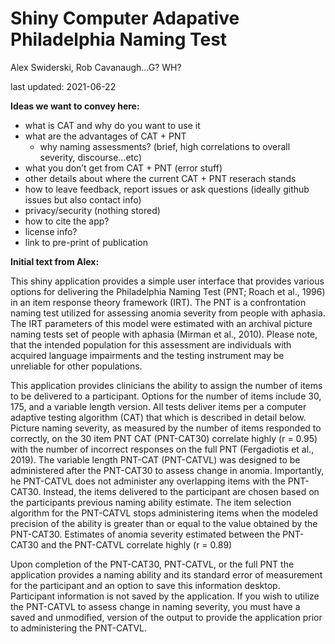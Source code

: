Shiny Computer Adapative Philadelphia Naming Test
================
Alex Swiderski, Rob Cavanaugh…G? WH?

last updated: 2021-06-22

**Ideas we want to convey here:**

-   what is CAT and why do you want to use it
-   what are the advantages of CAT + PNT
    -   why naming assessments? (brief, high correlations to overall
        severity, discourse…etc)
-   what you don’t get from CAT + PNT (error stuff)
-   other details about where the current CAT + PNT reserach stands
-   how to leave feedback, report issues or ask questions (ideally
    github issues but also contact info)
-   privacy/security (nothing stored)
-   how to cite the app?
-   license info?
-   link to pre-print of publication

**Initial text from Alex:**

This shiny application provides a simple user interface that provides
various options for delivering the Philadelphia Naming Test (PNT; Roach
et al., 1996) in an item response theory framework (IRT). The PNT is a
confrontation naming test utilized for assessing anomia severity from
people with aphasia. The IRT parameters of this model were estimated
with an archival picture naming tests set of people with aphasia (Mirman
et al., 2010). Please note, that the intended population for this
assessment are individuals with acquired language impairments and the
testing instrument may be unreliable for other populations.

This application provides clinicians the ability to assign the number of
items to be delivered to a participant. Options for the number of items
include 30, 175, and a variable length version. All tests deliver items
per a computer adaptive testing algorithm (CAT) that which is described
in detail below. Picture naming severity, as measured by the number of
items responded to correctly, on the 30 item PNT CAT (PNT-CAT30)
correlate highly (r = 0.95) with the number of incorrect responses on
the full PNT (Fergadiotis et al., 2019). The variable length PNT-CAT
(PNT-CATVL) was designed to be administered after the PNT-CAT30 to
assess change in anomia. Importantly, he PNT-CATVL does not administer
any overlapping items with the PNT-CAT30. Instead, the items delivered
to the participant are chosen based on the participants previous naming
ability estimate. The item selection algorithm for the PNT-CATVL stops
administering items when the modeled precision of the ability is greater
than or equal to the value obtained by the PNT-CAT30. Estimates of
anomia severity estimated between the PNT-CAT30 and the PNT-CATVL
correlate highly (r = 0.89)

Upon completion of the PNT-CAT30, PNT-CATVL, or the full PNT the
application provides a naming ability and its standard error of
measurement for the participant and an option to save this information
desktop. Participant information is not saved by the application. If you
wish to utilize the PNT-CATVL to assess change in naming severity, you
must have a saved and unmodified, version of the output to provide the
application prior to administering the PNT-CATVL.
